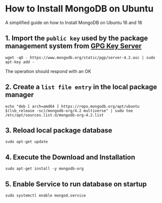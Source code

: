 # How to Install MongoDB on Ubuntu
A simplified guide on how to Install MongoDB on Ubuntu 16 and 18

## 1. Import the `public key` used by the package management system from [GPG Key Server](https://www.mongodb.org/static/pgp/server-4.2.asc)
```
wget -qO - https://www.mongodb.org/static/pgp/server-4.2.asc | sudo apt-key add -
```
The operation should respond with an OK 
## 2. Create a `list file entry` in the local package manager
```
echo "deb [ arch=amd64 ] https://repo.mongodb.org/apt/ubuntu $(lsb_release -sc)/mongodb-org/4.2 multiverse" | sudo tee /etc/apt/sources.list.d/mongodb-org-4.2.list
```
## 3. Reload local package database
```
sudo apt-get update
```
## 4. Execute the Download and Installation
```
sudo apt-get install -y mongodb-org
```
## 5. Enable Service to run database on startup
```
sudo systemctl enable mongod.service
```
